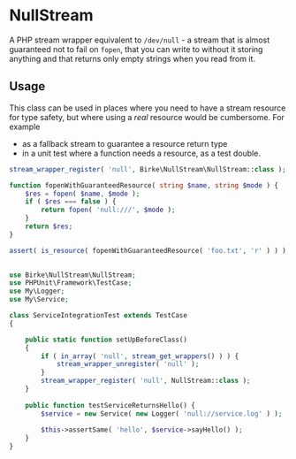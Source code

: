 # NullStream

A PHP stream wrapper equivalent to `/dev/null` - a stream that is almost
guaranteed not to fail on `fopen`, that you can write to without it 
storing anything and that returns only empty strings when you read from it.

## Usage
This class can be used in places where you need to have a stream resource
for type safety, but where using a *real* resource would be cumbersome. For example 

* as a fallback stream to guarantee a resource return type 
* in a unit test where a function needs a resource, as a test double.

```PHP
stream_wrapper_register( 'null', Birke\NullStream\NullStream::class );

function fopenWithGuaranteedResource( string $name, string $mode ) {
    $res = fopen( $name, $mode );
    if ( $res === false ) {
        return fopen( 'null:///', $mode );
    }
    return $res;
}

assert( is_resource( fopenWithGuaranteedResource( 'foo.txt', 'r' ) ) );
 
```

```PHP
use Birke\NullStream\NullStream;
use PHPUnit\Framework\TestCase;
use My\Logger;
use My\Service;

class ServiceIntegrationTest extends TestCase
{

    public static function setUpBeforeClass()
    {
        if ( in_array( 'null', stream_get_wrappers() ) ) {
            stream_wrapper_unregister( 'null' );
        }
        stream_wrapper_register( 'null', NullStream::class );
    }
    
    public function testServiceReturnsHello() {
        $service = new Service( new Logger( 'null://service.log' ) );
        
        $this->assertSame( 'hello', $service->sayHello() );
    }
}
 
```
